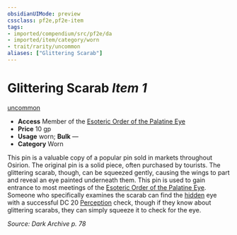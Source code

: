 ```yaml
---
obsidianUIMode: preview
cssclass: pf2e,pf2e-item
tags:
- imported/compendium/src/pf2e/da
- imported/item/category/worn
- trait/rarity/uncommon
aliases: ["Glittering Scarab"]
---
```

# Glittering Scarab *Item 1*  
[uncommon](uncommon.md)  

- **Access** Member of the [Esoteric Order of the Palatine Eye](../../setting/deities/esoteric-order-of-the-palatine-eye-logm.md)
- **Price** 10 gp
- **Usage** worn; **Bulk** —
- **Category** Worn

This pin is a valuable copy of a popular pin sold in markets throughout Osirion. The original pin is a solid piece, often purchased by tourists. The glittering scarab, though, can be squeezed gently, causing the wings to part and reveal an eye painted underneath them. This pin is used to gain entrance to most meetings of the [Esoteric Order of the Palatine Eye](../../setting/deities/esoteric-order-of-the-palatine-eye-logm.md). Someone who specifically examines the scarab can find the [hidden](conditions.md#Hidden) eye with a successful DC 20 [Perception](../../skills.md#Perception) check, though if they know about glittering scarabs, they can simply squeeze it to check for the eye.

*Source: Dark Archive p. 78*
